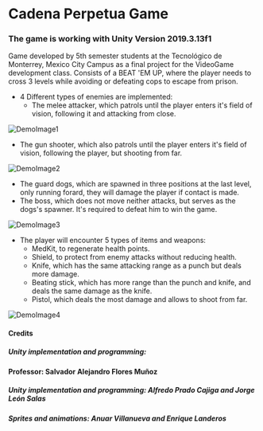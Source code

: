 # Cadena Perpetua Game
### The game is working with Unity Version 2019.3.13f1
Game developed by 5th semester students at the Tecnológico de Monterrey, Mexico City Campus as a final project for the VideoGame development class.
Consists of a BEAT 'EM UP, where the player needs to cross 3 levels while avoiding or defeating cops to escape from prison.
- 4 Different types of enemies are implemented:
  - The melee attacker, which patrols until the player enters it's field of vision, following it and attacking from close.
  
![DemoImage1](https://github.com/JorgeLeonS/PrisionBreakGame/blob/master/ProyectoFinal/DemoImages/DemoImage1.png)
  - The gun shooter, which also patrols until the player enters it's field of vision, following the player, but shooting from far.
  
![DemoImage2](https://github.com/JorgeLeonS/PrisionBreakGame/blob/master/ProyectoFinal/DemoImages/DemoImage2.png)
  - The guard dogs, which are spawned in three positions at the last level, only running forard, they will damage the player if contact is made.
  - The boss, which does not move neither attacks, but serves as the dogs's spawner. It's required to defeat him to win the game.
  
![DemoImage3](https://github.com/JorgeLeonS/PrisionBreakGame/blob/master/ProyectoFinal/DemoImages/DemoImage3.png)
- The player will encounter 5 types of items and weapons:
  - MedKit, to regenerate health points.
  - Shield, to protect from enemy attacks without reducing health.
  - Knife, which has the same attacking range as a punch but deals more damage.
  - Beating stick, which has more range than the punch and knife, and deals the same damage as the knife.
  - Pistol, which deals the most damage and allows to shoot from far.
  
![DemoImage4](https://github.com/JorgeLeonS/PrisionBreakGame/blob/master/ProyectoFinal/DemoImages/DemoImage4.png)

#### Credits
##### Unity implementation and programming:
#### Professor: Salvador Alejandro Flores Muñoz
##### Unity implementation and programming: Alfredo Prado Cajiga and Jorge León Salas
##### Sprites and animations: Anuar Villanueva and Enrique Landeros 
